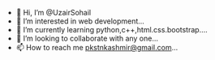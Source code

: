 - 👋 Hi, I’m @UzairSohail
- 👀 I’m interested in web development...
- 🌱 I’m currently learning python,c++,html.css.bootstrap....
- 💞️ I’m looking to collaborate with any one...
- 📫 How to reach me pkstnkashmir@gmail.com...
<!---
UzairSohail-bot/UzairSohail-bot is a ✨ special ✨ repository because its `README.md` (this file) appears on your GitHub profile.
You can click the Preview link to take a look at your changes.
--->
